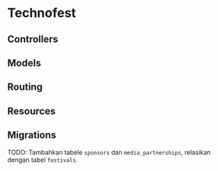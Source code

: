 # Technofest

## Controllers

## Models

## Routing

## Resources

## Migrations

TODO: Tambahkan tabele `sponsors` dan `media_partnerships`, relasikan dengan tabel `festivals`.
